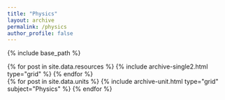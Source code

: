 ```yaml
---
title: "Physics"
layout: archive
permalink: /physics
author_profile: false
---
```


{% include base_path %}

<div class="grid__wrapper">
  {% for post in site.data.resources %}
    {% include archive-single2.html type="grid" %}
  {% endfor %}
</div>

<div class="grid__wrapper">
  {% for post in site.data.units %}
    {% include archive-unit.html type="grid" subject="Physics" %}
  {% endfor %}
</div>
